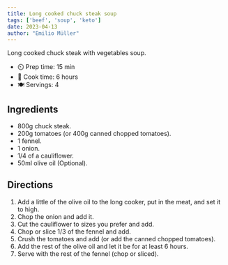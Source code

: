 ```yaml
---
title: Long cooked chuck steak soup
tags: ['beef', 'soup', 'keto']
date: 2023-04-13
author: "Emilio Müller"
---
```


Long cooked chuck steak with vegetables soup. 

- ⏲️ Prep time: 15 min
- 🍳 Cook time: 6 hours
- 🍽️ Servings: 4

## Ingredients

- 800g chuck steak.
- 200g tomatoes (or 400g canned chopped tomatoes).
- 1 fennel.
- 1 onion.
- 1/4 of a cauliflower.
- 50ml olive oil (Optional).

## Directions

1. Add a little of the olive oil to the long cooker, put in the meat, and set it to high. 
2. Chop the onion and add it.
3. Cut the cauliflower to sizes you prefer and add.
4. Chop or slice 1/3 of the fennel and add.
5. Crush the tomatoes and add (or add the canned chopped tomatoes).
6. Add the rest of the olive oil and let it be for at least 6 hours.
7. Serve with the rest of the fennel (chop or sliced).
